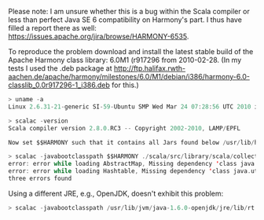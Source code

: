 Please note: I am unsure whether this is a bug within the Scala compiler or less than perfect Java SE 6 compatibility on Harmony's part. I thus have filled a report there as well:
<https://issues.apache.org/jira/browse/HARMONY-6535>.

To reproduce the problem download and install the latest stable build of the Apache Harmony class library: 6.0M1 (r917296 from 2010-02-28. (In my tests I used the .deb package at <http://ftp.halifax.rwth-aachen.de/apache/harmony/milestones/6.0/M1/debian/i386/harmony-6.0-classlib_0.0r917296-1_i386.deb> for this.)

```scala
> uname -a
Linux 2.6.31-21-generic SI-59-Ubuntu SMP Wed Mar 24 07:28:56 UTC 2010 i686 GNU/Linux

> scalac -version
Scala compiler version 2.8.0.RC3 -- Copyright 2002-2010, LAMP/EPFL

Now set $$HARMONY such that it contains all Jars found below /usr/lib/harmony-6.0/jdk/jre/lib/boot (if you are under Linux at least). Then try to compile the WeakHashMap class from the Scala library 2.8.0.RC3.

> scalac -javabootclasspath $$HARMONY ./scala/src/library/scala/collection/mutable/WeakHashMap.scala error: error while loading WeakHashMap, Missing dependency 'class java.util.Map$$Entry', required by /usr/lib/harmony-6.0/jdk/jre/lib/boot/luni.jar(java/util/WeakHashMap.class)
error: error while loading AbstractMap, Missing dependency 'class java.util.Map$$Entry', required by /usr/lib/harmony-6.0/jdk/jre/lib/boot/luni.jar(java/util/AbstractMap.class)
error: error while loading Hashtable, Missing dependency 'class java.util.Map$$Entry', required by /usr/lib/harmony-6.0/jdk/jre/lib/boot/luni.jar(java/util/Hashtable.class)
three errors found
```

Using a different JRE, e.g., OpenJDK, doesn't exhibit this problem:

```scala
> scalac -javabootclasspath /usr/lib/jvm/java-1.6.0-openjdk/jre/lib/rt.jar ./scala/src/library/scala/collection/mutable/WeakHashMap.scala 
```
